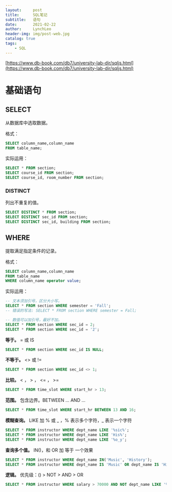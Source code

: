 ```yaml
---
layout:     post
title:      SQL笔记
subtitle:   语句
date:       2021-02-22
author:     LynchLeo
header-img: img/post-web.jpg
catalog: true
tags:
    - SQL
---
```


[https://www.db-book.com/db7/university-lab-dir/sqljs.html](https://www.db-book.com/db7/university-lab-dir/sqljs.html)

# 基础语句

## SELECT

从数据库中选取数据。

格式：

```sql
SELECT column_name,column_name 
FROM table_name;
```

实际运用：

```sql
SELECT * FROM section;
SELECT course_id FROM section;
SELECT course_id, room_number FROM section;
```
### DISTINCT

列出不重复的值。

```sql
SELECT DISTINCT * FROM section;
SELECT DISTINCT sec_id FROM section;
SELECT DISTINCT sec_id, building FROM section;
```

## WHERE

提取满足指定条件的记录。

格式：

```sql
SELECT column_name,column_name 
FROM table_name 
WHERE column_name operator value;
```
实际运用：

```sql
-- 文本须加引号，区分大小写。
SELECT * FROM section WHERE semester = 'Fall';
-- 错误的写法: SELECT * FROM section WHERE semester = Fall;

-- 数值可以加引号，最好不加。
SELECT * FROM section WHERE sec_id = 2;
SELECT * FROM section WHERE sec_id = '2';
```

__等于。__ = 或 IS

```sql
SELECT * FROM section WHERE sec_id IS NULL;
```

__不等于。__ <> 或 !=

```sql
SELECT * FROM section WHERE sec_id <> 1;
```

__比较。__ < ， > ， <= ， >=

```sql
SELECT * FROM time_slot WHERE start_hr > 13;
```

__范围。__ 包含边界。BETWEEN ... AND ...

```sql
SELECT * FROM time_slot WHERE start_hr BETWEEN 13 AND 16;
```

__模糊查询。__ LIKE 加 % 或 \_ ，% 表示多个字符，\_ 表示一个字符

```sql
SELECT * FROM instructor WHERE dept_name LIKE '%sic%';
SELECT * FROM instructor WHERE dept_name LIKE 'His%';
SELECT * FROM instructor WHERE dept_name LIKE '%o_y';
```

__查询多个值。__ IN()，和 OR 加 等于 一个效果

```sql
SELECT * FROM instructor WHERE dept_name IN('Music', 'History');
SELECT * FROM instructor WHERE dept_name IS 'Music' OR dept_name IS 'History';
```

__逻辑。__ 优先级：() > NOT > AND > OR

```sql
SELECT * FROM instructor WHERE salary > 70000 AND NOT dept_name LIKE '%sic%';
```
